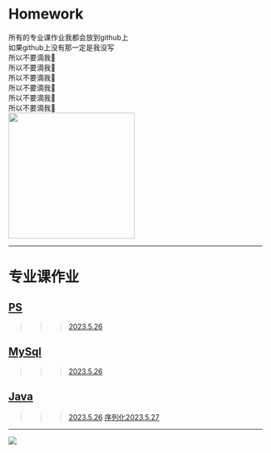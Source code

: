 # Homework
所有的专业课作业我都会放到github上    
如果github上没有那一定是我没写  
所以不要滴我🙏  
所以不要滴我🙏  
所以不要滴我🙏  
所以不要滴我🙏  
所以不要滴我🙏  
所以不要滴我🙏  
<span><img src='https://i.imgtg.com/2023/05/26/Oau9CD.png' height='250px' weight='250px'></span>
****
# 专业课作业
## [PS](https://github.com/lizhiLX/Homework/tree/main/PS)
>>>[2023.5.26](PS/2023.5.26)
## [MySql](https://github.com/lizhiLX/Homework/tree/main/MySql)
>>>[2023.5.26](MySql/2023.5.26)
## [Java](https://github.com/lizhiLX/Homework/tree/main/Java)
>>>[2023.5.26](Java/2023.5.26/2023.5.26.md)
>>>[序列化2023.5.27](Java/序列化2023.5.27)
****
  <span><img src='https://i.imgtg.com/2023/05/26/Oau2nF.png'></span>
